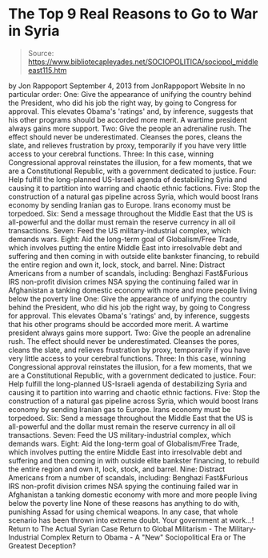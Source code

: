 # The Top 9 Real Reasons to Go to War in Syria

> Source: https://www.bibliotecapleyades.net/SOCIOPOLITICA/sociopol_middleeast115.htm

by Jon Rappoport September 4, 2013
from JonRappoport Website
In no particular order:
One: Give the appearance of unifying the country behind the President, who did his job the right way, by going to Congress for approval. This elevates Obama's 'ratings' and, by inference, suggests that his other programs should be accorded more merit. A wartime president always gains more support. Two: Give the people an adrenaline rush. The effect should never be underestimated. Cleanses the pores, cleans the slate, and relieves frustration by proxy, temporarily if you have very little access to your cerebral functions. Three: In this case, winning Congressional approval reinstates the illusion, for a few moments, that we are a Constitutional Republic, with a government dedicated to justice. Four: Help fulfill the long-planned US-Israeli agenda of destabilizing Syria and causing it to partition into warring and chaotic ethnic factions. Five: Stop the construction of a natural gas pipeline across Syria, which would boost Irans economy by sending Iranian gas to Europe. Irans economy must be torpedoed. Six: Send a message throughout the Middle East that the US is all-powerful and the dollar must remain the reserve currency in all oil transactions. Seven: Feed the US military-industrial complex, which demands wars. Eight: Aid the long-term goal of Globalism/Free Trade, which involves putting the entire Middle East into irresolvable debt and suffering and then coming in with outside elite bankster financing, to rebuild the entire region and own it, lock, stock, and barrel. Nine: Distract Americans from a number of scandals, including: Benghazi Fast&Furious IRS non-profit division crimes NSA spying the continuing failed war in Afghanistan a tanking domestic economy with more and more people living below the poverty line
One:
Give the appearance of unifying the country behind the President, who did his job the right way, by going to Congress for approval. This elevates Obama's 'ratings' and, by inference, suggests that his other programs should be accorded more merit. A wartime president always gains more support.
Two:
Give the people an adrenaline rush. The effect should never be underestimated. Cleanses the pores, cleans the slate, and relieves frustration by proxy, temporarily if you have very little access to your cerebral functions.
Three:
In this case, winning Congressional approval reinstates the illusion, for a few moments, that we are a Constitutional Republic, with a government dedicated to justice.
Four:
Help fulfill the long-planned US-Israeli agenda of destabilizing Syria and causing it to partition into warring and chaotic ethnic factions.
Five:
Stop the construction of a natural gas pipeline across Syria, which would boost Irans economy by sending Iranian gas to Europe. Irans economy must be torpedoed.
Six:
Send a message throughout the Middle East that the US is all-powerful and the dollar must remain the reserve currency in all oil transactions.
Seven:
Feed the US military-industrial complex, which demands wars.
Eight:
Aid the long-term goal of Globalism/Free Trade, which involves putting the entire Middle East into irresolvable debt and suffering and then coming in with outside elite bankster financing, to rebuild the entire region and own it, lock, stock, and barrel.
Nine:
Distract Americans from a number of scandals, including:
Benghazi
Fast&Furious
IRS non-profit division crimes
NSA spying
the continuing failed war in Afghanistan
a tanking domestic economy with more and more people living below the poverty line
None of these reasons has anything to do with,
punishing Assad for using chemical weapons.
In any case, that whole scenario has been thrown into extreme doubt.
Your government at work...!
Return to The Actual Syrian Case
Return to Global Militarism - The Military-Industrial Complex
Return to Obama - A "New" Sociopolitical Era or The Greatest Deception?
